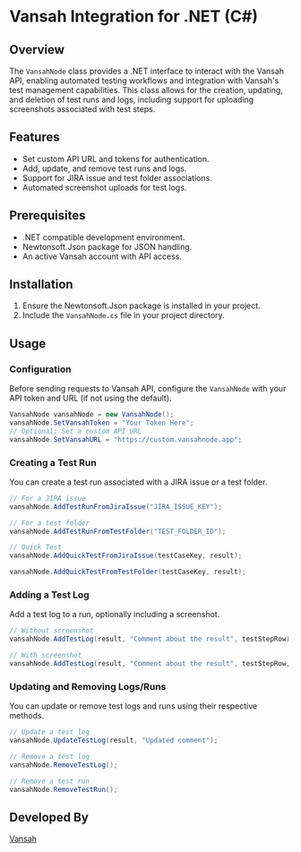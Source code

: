 # Vansah Integration for .NET (C#)

## Overview
The `VansahNode` class provides a .NET interface to interact with the Vansah API, enabling automated testing workflows and integration with Vansah's test management capabilities. This class allows for the creation, updating, and deletion of test runs and logs, including support for uploading screenshots associated with test steps.

## Features
- Set custom API URL and tokens for authentication.
- Add, update, and remove test runs and logs.
- Support for JIRA issue and test folder associations.
- Automated screenshot uploads for test logs.

## Prerequisites
- .NET compatible development environment.
- Newtonsoft.Json package for JSON handling.
- An active Vansah account with API access.

## Installation
1. Ensure the Newtonsoft.Json package is installed in your project.
2. Include the `VansahNode.cs` file in your project directory.

## Usage

### Configuration
Before sending requests to Vansah API, configure the `VansahNode` with your API token and URL (if not using the default).

```csharp
VansahNode vansahNode = new VansahNode();
vansahNode.SetVansahToken = "Your Token Here";
// Optional: Set a custom API URL
vansahNode.SetVansahURL = "https://custom.vansahnode.app";
```

### Creating a Test Run
You can create a test run associated with a JIRA issue or a test folder.

```csharp
// For a JIRA issue
vansahNode.AddTestRunFromJiraIssue("JIRA_ISSUE_KEY");

// For a test folder
vansahNode.AddTestRunFromTestFolder("TEST_FOLDER_ID");

// Quick Test
vansahNode.AddQuickTestFromJiraIssue(testCaseKey, result);   

vansahNode.AddQuickTestFromTestFolder(testCaseKey, result);   

```

### Adding a Test Log
Add a test log to a run, optionally including a screenshot.

```csharp
// Without screenshot
vansahNode.AddTestLog(result, "Comment about the result", testStepRow);

// With screenshot
vansahNode.AddTestLog(result, "Comment about the result", testStepRow, @"path\to\screenshot.png");

```

### Updating and Removing Logs/Runs
You can update or remove test logs and runs using their respective methods.

```csharp
// Update a test log
vansahNode.UpdateTestLog(result, "Updated comment");

// Remove a test log
vansahNode.RemoveTestLog();

// Remove a test run
vansahNode.RemoveTestRun();
```

## Developed By

[Vansah](https://vansah.com/)




